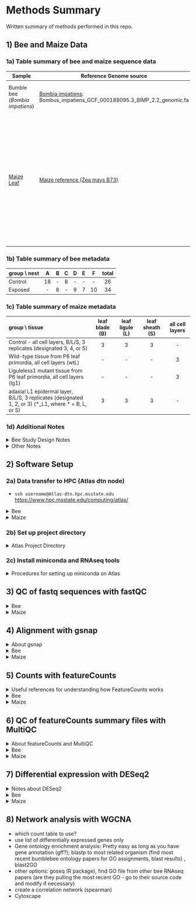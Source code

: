 # Methods Summary

Written summary of methods performed in this repo.

## 1) Bee and Maize Data

### 1a) Table summary of bee and maize sequence data
| Sample | Reference Genome source | Notes |
| -- | -- | -- |
| Bumble bee (*Bombia impatiens*) | [Bombia impatiens](https://hymenoptera.elsiklab.missouri.edu/genome_fasta): Bombus_impatiens_GCF_000188095.3_BIMP_2.2_genomic.fa | Goal: Compare RNA transcriptome of bee brains living in normal vs heavy metal environments  <br/> Study details: Already have FastQC and multiQC reports of bee fastq files, QuantSeq 3'-generated data <br/> [Bumble bee metadata](/2021_workshop_transcriptomics/00a_Metadata.md) |
| [Maize Leaf](https://www.ebi.ac.uk/ena/browser/view/PRJNA260793) | [Maize reference (Zea mays B73)](ftp://ftp.ensemblgenomes.org/pub/plants/release-49/fasta/zea_mays/dna/Zea_mays.B73_RefGen_v4.dna.*gz) | Goal: "We utilized laser-microdissection RNAseq to identify genes that are differentially expressed along discrete cell/tissue-specific domains along the proximal-distal axis of wild-type leaf primordia undergoing ligule initiation, and compared transcript accumulation in wild type and liguleless1 mutant leaf primordia."" <br/> Study design: "In this study, we analysed the transcriptome associated with ligule formation using laser microdissection RNA-sequencing (LM-RNAseq). We quantified transcript accumulation in the PLB and adjacent pre-blade and pre-sheath regions of wild-type leaf primordia in order to identify candidate genes involved in proximal-distal patterning at the blade-sheath boundary. We also compared transcript accumulation in lg1-R mutants and wild-type siblings to identity genes acting downstream of LG1." <br/> Liguleless1 mutants lack ligules and auricles <br/> Reference: https://www.ebi.ac.uk/ena/browser/api/xml/SRP047035 <br/> [Maize metadata](/2021_workshop_transcriptomics/00a_Metadata.md) |

### 1b) Table summary of bee metadata
| group \ nest| A | B | C | D | E | F | total |
|:--|:-:|:-:|:-:|:-:|:-:|:-:|:-:|
|Control| 18 | - | 8 | - | - |- |26|
|Exposed| - | 8 | - | 9 | 7 | 10 |34|

### 1c) Table summary of maize metadata
| group \ tissue | leaf blade (B) | leaf ligule (L) | leaf sheath (S) | all cell layers |
|:--|:-:|:-:|:-:|:-:|
|Control - all cell layers, B/L/S, 3 replicates (designated 3, 4, or 5) | 3 | 3 | 3 | - |
| Wild-type tissue from P6 leaf primordia, all cell layers (wtL) | - | - | - | 3 |
| Liguleless1 mutant tissue from P6 leaf primordia, all cell layers (lg1) | - | - | - | 3|
|adaxial L1 epidermal layer, B/L/S, 3 replicates (designated 1, 2, or 3) (*_L1, where * = B, L, or S)| 3 | 3 | 3 | - |

### 1d) Additional Notes
<details><summary>Bee Study Design Notes</summary>

#### Bee Study Design
* All females, foraging range 2km, exposed group of bees treated with heavy metals, soil high in lead and 3 other heavy metals associated with soils in urban areas. How does urbanization affect environment and these bees
* From group discussions asking which bee annotation to use (NCBI or Hymenoptera): Amy Toth recommends using Hymenoptera Base
```
  For social insect genomes, usually the "Official Gene Set" is the one that is on Hymenoptera Base (Elsik Lab).  NCBI has their own annotation for each genome as well.  The NCBI annotations tend to have fewer genes but are usually very high quality annotations.  I think most people in the field go with the OGS for a given species unless they are comparing across species, in which case they might use NCBI for consistency.
```
</details>


<details><summary>Other Notes</summary>

* HiSat2 (gene-level alignment), Kallisto (transcript-level alignment)
* Nests are confounding factors because there is no nest that spans both treatments. Can't tease out nest from treatments.
* Is there clustering by nests? See if there's nesting effect
* Ctrl_NestA, Ctrl_NestC, Exposed_NestB, etc.
* See if there's difference between Control nest A, nest C; Exposed Nest B, and others.
</details>

## 2) Software Setup

### 2a) Data transfer to HPC (Atlas dtn node)
* `ssh username@Atlas-dtn.hpc.msstate.edu`
https://www.hpc.msstate.edu/computing/atlas/

<details><summary>Bee</summary>

1. Working directory on Atlas: `/projectdirectory/mydirectory/rnaseq/bee`

2. Download all data from google drive to local computer in new folder called `bee/`

3. Copy fastq files from raw data directories to `bee/`:
```
find . -name *.fastq -exec cp '{}' "./raw/" ";"`
```

4. Copy `.sam` and `Bombus_impatiens_*` files from mapping directories to `mapping/`:
```
find . -name *.sam -exec cp '{}' "./mapping/" ";"`
find . -name Bombus_impatiens_* -exec cp '{}' "./mapping/" ";"
```
  * Bee reference genome in here: `Bombus_impatiens_GCF_000188095.3_BIMP_2.2_genomic.fa`

5. Tar raw and mapping directories together
```
tar -zcvf bee.tar.gz bee/
```

6. Uploaded `bee.tar.gz` to Atlas. Takes about 1.5h for 22GB.
</details>

<details><summary>Maize</summary>

1. Working directory on Atlas: `/projectdirectory/mydirectory/rnaseq/maize`

2. Fetch maize reference genome:
```
wget ftp://ftp.ensemblgenomes.org/pub/plants/release-49/fasta/zea_mays/dna/Zea_mays.B73_RefGen_v4.dna.*gz
```

3. Slurm script for fetching maize sequences to Atlas. See Jennifer's `atlas_maizedata.slurm` for template
  ```
#!/bin/bash
#SBATCH --job-name=Maize                             # name of the job submitted
#SBATCH -p service                                   # name of the queue you are submitting to
#SBATCH -N 1                                            # number of nodes in this job
#SBATCH -n 2                                           # number of cores/tasks in this job, you get all 20 cores with 2 threads per core with hyperthreading
#SBATCH -t 24:00:00                                      # time allocated for this job hours:mins:seconds
#SBATCH -o "stdout.%j.%N.%x"                               # standard out %j adds job number to outputfile name and %N adds the node name
#SBATCH -e "stderr.%j.%N.%x"                               # optional but it prints our standard error
#SBATCH --account fsepru
#Enter commands here:
wget ftp://ftp.sra.ebi.ac.uk/vol1/fastq/SRR157/004/SRR1573504/SRR1573504_1.fastq.gz
wget ftp://ftp.sra.ebi.ac.uk/vol1/fastq/SRR157/004/SRR1573504/SRR1573504_2.fastq.gz
wget ftp://ftp.sra.ebi.ac.uk/vol1/fastq/SRR157/005/SRR1573505/SRR1573505_1.fastq.gz
wget ftp://ftp.sra.ebi.ac.uk/vol1/fastq/SRR157/005/SRR1573505/SRR1573505_2.fastq.gz
wget ftp://ftp.sra.ebi.ac.uk/vol1/fastq/SRR157/006/SRR1573506/SRR1573506_1.fastq.gz
wget ftp://ftp.sra.ebi.ac.uk/vol1/fastq/SRR157/006/SRR1573506/SRR1573506_2.fastq.gz
wget ftp://ftp.sra.ebi.ac.uk/vol1/fastq/SRR157/007/SRR1573507/SRR1573507_1.fastq.gz
wget ftp://ftp.sra.ebi.ac.uk/vol1/fastq/SRR157/007/SRR1573507/SRR1573507_2.fastq.gz
wget ftp://ftp.sra.ebi.ac.uk/vol1/fastq/SRR157/008/SRR1573508/SRR1573508_1.fastq.gz
wget ftp://ftp.sra.ebi.ac.uk/vol1/fastq/SRR157/008/SRR1573508/SRR1573508_2.fastq.gz
wget ftp://ftp.sra.ebi.ac.uk/vol1/fastq/SRR157/009/SRR1573509/SRR1573509_1.fastq.gz
wget ftp://ftp.sra.ebi.ac.uk/vol1/fastq/SRR157/009/SRR1573509/SRR1573509_2.fastq.gz
wget ftp://ftp.sra.ebi.ac.uk/vol1/fastq/SRR157/000/SRR1573510/SRR1573510_1.fastq.gz
wget ftp://ftp.sra.ebi.ac.uk/vol1/fastq/SRR157/000/SRR1573510/SRR1573510_2.fastq.gz
wget ftp://ftp.sra.ebi.ac.uk/vol1/fastq/SRR157/001/SRR1573511/SRR1573511_1.fastq.gz
wget ftp://ftp.sra.ebi.ac.uk/vol1/fastq/SRR157/001/SRR1573511/SRR1573511_2.fastq.gz
wget ftp://ftp.sra.ebi.ac.uk/vol1/fastq/SRR157/002/SRR1573512/SRR1573512_1.fastq.gz
wget ftp://ftp.sra.ebi.ac.uk/vol1/fastq/SRR157/002/SRR1573512/SRR1573512_2.fastq.gz
wget ftp://ftp.sra.ebi.ac.uk/vol1/fastq/SRR157/003/SRR1573513/SRR1573513_1.fastq.gz
wget ftp://ftp.sra.ebi.ac.uk/vol1/fastq/SRR157/003/SRR1573513/SRR1573513_2.fastq.gz
wget ftp://ftp.sra.ebi.ac.uk/vol1/fastq/SRR157/004/SRR1573514/SRR1573514_1.fastq.gz
wget ftp://ftp.sra.ebi.ac.uk/vol1/fastq/SRR157/004/SRR1573514/SRR1573514_2.fastq.gz
wget ftp://ftp.sra.ebi.ac.uk/vol1/fastq/SRR157/005/SRR1573515/SRR1573515_1.fastq.gz
wget ftp://ftp.sra.ebi.ac.uk/vol1/fastq/SRR157/005/SRR1573515/SRR1573515_2.fastq.gz
wget ftp://ftp.sra.ebi.ac.uk/vol1/fastq/SRR157/006/SRR1573516/SRR1573516_1.fastq.gz
wget ftp://ftp.sra.ebi.ac.uk/vol1/fastq/SRR157/006/SRR1573516/SRR1573516_2.fastq.gz
wget ftp://ftp.sra.ebi.ac.uk/vol1/fastq/SRR157/007/SRR1573517/SRR1573517_1.fastq.gz
wget ftp://ftp.sra.ebi.ac.uk/vol1/fastq/SRR157/007/SRR1573517/SRR1573517_2.fastq.gz
wget ftp://ftp.sra.ebi.ac.uk/vol1/fastq/SRR157/008/SRR1573518/SRR1573518_1.fastq.gz
wget ftp://ftp.sra.ebi.ac.uk/vol1/fastq/SRR157/008/SRR1573518/SRR1573518_2.fastq.gz
wget ftp://ftp.sra.ebi.ac.uk/vol1/fastq/SRR157/009/SRR1573519/SRR1573519_1.fastq.gz
wget ftp://ftp.sra.ebi.ac.uk/vol1/fastq/SRR157/009/SRR1573519/SRR1573519_2.fastq.gz
wget ftp://ftp.sra.ebi.ac.uk/vol1/fastq/SRR157/000/SRR1573520/SRR1573520_1.fastq.gz
wget ftp://ftp.sra.ebi.ac.uk/vol1/fastq/SRR157/000/SRR1573520/SRR1573520_2.fastq.gz
wget ftp://ftp.sra.ebi.ac.uk/vol1/fastq/SRR157/001/SRR1573521/SRR1573521_1.fastq.gz
wget ftp://ftp.sra.ebi.ac.uk/vol1/fastq/SRR157/001/SRR1573521/SRR1573521_2.fastq.gz
wget ftp://ftp.sra.ebi.ac.uk/vol1/fastq/SRR157/002/SRR1573522/SRR1573522_1.fastq.gz
wget ftp://ftp.sra.ebi.ac.uk/vol1/fastq/SRR157/002/SRR1573522/SRR1573522_2.fastq.gz
wget ftp://ftp.sra.ebi.ac.uk/vol1/fastq/SRR157/003/SRR1573523/SRR1573523_1.fastq.gz
wget ftp://ftp.sra.ebi.ac.uk/vol1/fastq/SRR157/003/SRR1573523/SRR1573523_2.fastq.gz
#wget ftp://ftp.sra.ebi.ac.uk/vol1/fastq/SRR157/004/SRR1573524/SRR1573524_1.fastq.gz
wget ftp://ftp.sra.ebi.ac.uk/vol1/fastq/SRR157/004/SRR1573524/SRR1573524_2.fastq.gz
wget ftp://ftp.sra.ebi.ac.uk/vol1/fastq/SRR157/005/SRR1573525/SRR1573525_1.fastq.gz
wget ftp://ftp.sra.ebi.ac.uk/vol1/fastq/SRR157/005/SRR1573525/SRR1573525_2.fastq.gz
wget ftp://ftp.sra.ebi.ac.uk/vol1/fastq/SRR157/006/SRR1573526/SRR1573526_1.fastq.gz
wget ftp://ftp.sra.ebi.ac.uk/vol1/fastq/SRR157/006/SRR1573526/SRR1573526_2.fastq.gz
wget ftp://ftp.sra.ebi.ac.uk/vol1/fastq/SRR157/007/SRR1573527/SRR1573527_1.fastq.gz
wget ftp://ftp.sra.ebi.ac.uk/vol1/fastq/SRR157/007/SRR1573527/SRR1573527_2.fastq.gz
#End of file
```
</details>

### 2b) Set up project directory

<details><summary>Atlas Project Directory</summary>

```
ProjectDirectory/
  |_MyDirectory/
      |_bee/
          |_bee.tar.gz
          |_logs/
          |_mapping/
          |_meta/
          |_outbox/
          |_raw_data/
              |_test/
          |_reference_genome_bee/
          |_results/
              |_gsnap/
              |_multiqc/
          |_scripts/
      |_maize/
          |_gsnap/
              |_b73_reference_gsnap/
          |_logs/
          |_metadata/
          |_outbox/
          |_raw_data/
          |_reference_genome/
          |_results/
          |_scripts/
      |_dot_files
          |_miniconda3/
          |_Miniconda3-latest-Linux-x86_64.sh
          |_software/
              |_bbmap/
              |_BBMap_38.86.tar
              |_gmap # linked to executable>
              |_gmap-2020-12-17/
                  |_bin/ # executables in here
                      |_gmap_build
                      |_gmap
              |_gmapdb/
                  |_b73/
              |_gmap-gsnap-2020-12-17.tar
```
```
home/
    |_rnaseq # linked to projectdirectory/mydirectory/
    |_inbox/ #linked to projectdirectory/mydirectory/
    |_outbox/ #linked to projectdirectory/mydirectory/
    |_miniconda3/ #linked to projectdirectory/mydirectory/dot_files/
    |_software # linked to projectdirectory/mydirectory/dot_files/
        |_bbmap/
        |_BBMap_38.86.tar
        |_gmap # symbolic link to gmap-2020-12-17/src/gmap.avx2>
        |_gmap-2020-12-17/
        |_gmap-gsnap-2020-12-17.tar
```
* dotfiles (`.singularity, .conda`) are usually invisible folders that get large as you install conda packages, or singularity images. These can eat up your home folder ~5GB memory limit if they're not softlinked
</details>

### 2c) Install miniconda and RNAseq tools
<details><summary>Procedures for setting up miniconda on Atlas</summary>
1. Install miniconda to atlas by running `bash Miniconda3-latest-Linux-x86_64.sh`. Continuously press enter, even on prompt asking where to install miniconda3. You can move the source folder afterwards, in which case, it was moved to `project/`  and linked to `home/software/`.

2. Install samtools, gmap, subread (featureCounts) by first creating an environment file `gsnap_env.yml` in `miniconda3/envs/`
```
name: gsnap_env
channels:
  - conda-forge
  - bioconda
  - defaults
dependencies:
  - python=3.8
  - gmap
  - samtools
  - subread
```

3. From the command line (in `salloc` mode), create miniconda environment in same directory.
```
conda env create -f gsnap_env.yml
```

4. Check that environment was created:
```
conda env list          #<= list all environments
#> conda environments:
#> base                  *  /home/miniconda3
#> gsnap_env                /home/miniconda3/envs/gsnap_env
```

5. Activate conda environment and do a version check as a test that everything is working
```
conda activate gsnap_env
samtools --version        # check samtools version: 1.11
gmap --version        # gmap version: 2020-10-14
featureCounts -v    #featureCounts version: v2.0.1
```

6. To activate conda environment, activate local miniconda, and then `gsnap_env`.
```
#! /usr/bin/env bash
#SBATCH --nodes=1
#SBATCH --ntasks-per-node=16
#SBATCH --time=24:00:00
#SBATCH --job-name=gsnap
#SBATCH --out=stdout.%j.%N.%x
#SBATCH --error=stderr.%j.%N.%x
#SBATCH --mail-user=myemail@email.com
#SBATCH --mail-type=begin
#SBATCH --mail-type=end
#SBATCH --account=ProjectName
set -e
set -u
set +eu
source /h/k/miniconda3/etc/profile.d/conda.sh
conda activate gsnap_env
## gsnap/samtools/featureCount commands here
```
</details>

## 3) QC of fastq sequences with fastQC
<details><summary>Bee</summary>
Already done by Toth group, sequences look good.
</details>

<details><summary>Maize</summary>
1. Ran the following slurm script on Atlas
```
#!/bin/bash
#SBATCH --nodes=1
#SBATCH --ntasks-per-node=16
#SBATCH --time=24:00:00
#SBATCH --job-name=Maizefastqc
#SBATCH --out=stdout.%j.%N.%x
#SBATCH --error=stderr.%j.%N.%x
#SBATCH --mail-user=em@il.com
#SBATCH --mail-type=begin
#SBATCH --mail-type=end
#SBATCH --account=f
# Set working directory
cd /h/k/rnaseq/maize/raw_data/
module load fastqc
fastqc -t 16 *.fastq
```

Moved fastqc files to subdirectory `fastqc/`

### Output files:
* `*.fastqc.html`
* `*.fastqc.zip`
</details>

## 4) Alignment with gsnap
<details><summary>About gsnap</summary>
1. Workflow with gsnap: https://hbctraining.github.io/Intro-to-rnaseq-hpc-gt/lessons/08_rnaseq_workflow.html
* Set up directory tree like one below
```
rnaseq/
	├── raw_data/
	├── meta/
	├── results/
  |   |── gsnap/
	├── scripts/
	└── logs/
```

2. Literature about gsnap: https://link.springer.com/protocol/10.1007%2F978-1-4939-3578-9_15

3. The general format of the pipeline is:
```
(1) index genome -> (2) map reads to genome -> (3) get counts
```
* The counts will be sent to Diffential Expression analysis programs.

4. First step: Pre-process reference genome to create a genome index.
```
gmap_build -d <genome name> <path to genome fasta file>
```
* default value for -k is 15 (from https://github.com/juliangehring/GMAP-GSNAP/blob/master/README)

5. Second step: Map reads to genome
```
gsnap -d <genome> <read1_file> <read2_file>
```
* <genome> is the name of the genome database created by gmap_build
</details>

<details><summary>Bee</summary>

### Bee -- miniconda3
1. Create genome index and map RNA-seq reads to *B. impatiens*
  ```
  set +eu
  source /h/mydirectory/miniconda3/etc/profile.d/conda.sh
  conda activate gsnap_env
  # ==== Connect the executable (either local or miniconda)
  # GMAP_BUILD=/project/projectdirectory/mydirectory/dot_files/software/gmap-2020-12-17/bin/gmap_build
  GMAP_BUILD=gmap_build
  # ==== Define input/output variables
  GENOME_NAME=B_impatiens
  GENOME_FASTA=/project/projectdirectory/mydirectory/rnaseq/bee/reference_genome_bee/Bombus_impatiens_GCF_000188095.3_BIMP_2.2_genomic.fa
  GMAPDB=/project/projectdirectory/mydirectory/dot_files/software/gmapdb
  # ==== Main Run
  ${GMAP_BUILD} -d ${GENOME_NAME} -D ${GMAPDB} ${GENOME_FASTA}
  # ==== Mapping RNA-seq reads. Use miniconda3
  gsnap -d ${GENOME_NAME} -D ${GMAPDB} \
  -t 6 -M 2 -n 10 -N 1 \
  --quality-protocol=sanger -w 200000 --pairmax-rna=200000 -E 1 -B 2 \
  -A sam /project/projectdirectory/mydirectory/rnaseq/bee/raw_data/1-A01-A1_S7_L002_R1_001.fastq | \
  samtools view -bS - | \
  samtools sort - \
  > /project/projectdirectory/mydirectory/rnaseq/bee/results/gsnap/1-A01-A1_S7_L002_R1.Aligned.sortedByCoord.out.bam
  ```

### Output file:
* `1-A01-A1_S7_L002_R1.Aligned.sortedByCoord.out.bam` in `/projectdirectory/mydirectory/rnaseq/bee/results/gsnap`

2. Run featureCounts
```
#! /usr/bin/env bash
#SBATCH --nodes=1
#SBATCH --ntasks-per-node=16
#SBATCH --time=24:00:00
#SBATCH --job-name=bee
#SBATCH --out=stdout.%j.%N.%x
#SBATCH --error=stderr.%j.%N.%x
#SBATCH --mail-user=myem@il.com
#SBATCH --mail-type=begin
#SBATCH --mail-type=end
#SBATCH --account=fsepru
set -e
set -u
# ==== Activate miniconda
set +eu
source /h/k/miniconda3/etc/profile.d/conda.sh
conda activate gsnap_env
# ==== Define input/output variables
REF_NAME=B_impatiens
#REF_FASTA=/project/f/k/rnaseq/bee/reference_genome_bee/Bombus_impatiens_GCF_000188095.3_BIMP_2.2_genomic.fa
GMAPDB=/project/f/k/dot_files/software/gmapdb
REF_GFF=/project/f/k/rnaseq/bee/reference_genome_bee/GCF_000188095.3_BIMP_2.2_genomic.gff.gz
# === Set working directory and in/out variables
cd /project/f/k/rnaseq/bee/results/
# ==== Gene Counts
for FILE in /h/k/rnaseq/bee/raw_data/test/*.bam
  do
    OUT_COUNTS=${FILE}_genecounts.txt
    OUTBAM=${FILE}

    featureCounts -T 16 -t gene -g ID \
       -a ${REF_GFF} \
       -o ${OUT_COUNTS} \
       ${OUTBAM}
done
```

### Output files
* `gmap_build`
```
B_impatiens.chromosome	    B_impatiens.contig.iit     B_impatiens.ref061regiondb	B_impatiens.version
B_impatiens.chromosome.iit  B_impatiens.genomebits128  B_impatiens.ref153offsets64meta
B_impatiens.chrsubset	    B_impatiens.genomecomp     B_impatiens.ref153offsets64strm
B_impatiens.contig	    B_impatiens.maps	       B_impatiens.ref153positions
```

* `gsnap`

```
*.fastq.Aligned.sortedByCoord.out.bam
*.fastq
```

* `featureCounts`

```
*genecounts.txt
*genecounts.txt.summary
```
</details>

<details><summary>Maize</summary>

### Maize -- miniconda3
1. Mapping RNA-seq reads to B73
  ```
  set -e
  set -u
  set +eu
  source /h/k/miniconda3/etc/profile.d/conda.sh
  conda activate gsnap_env
  # ==== Mapping RNA-seq reads. Use miniconda3
  gsnap -d b73 -D /project/projectdirectory/mydirectory/dot_files/software/gmapdb/ \
  -t 6 -M 2 -n 10 -N 1 \
  --quality-protocol=sanger -w 200000 --pairmax-rna=200000 -E 1 -B 2 \
  -A sam /project/projectdirectory/mydirectory/rnaseq/maize/raw_data/SRR1573504_1.fastq /project/projectdirectory/mydirectory/rnaseq/maize/raw_data/SRR1573504_2.fastq| \
  samtools view -bS - | \
  samtools sort - \
  > /project/projectdirectory/mydirectory/rnaseq/maize/results/gsnap/SRR1573504_1_2.Aligned.sortedByCoord.out.bam
  ```

2. Run gsnap (adapted from `2021_workshop_transcriptomics/Notebook_Severin/Maize/02_gsnap.md` `gsnapScript.sh` and Jennifer's `Maize_Runner.slurm`):
```
#! /usr/bin/env bash
#SBATCH --nodes=1
#SBATCH --ntasks-per-node=16
#SBATCH --time=24:00:00
#SBATCH --job-name=Maize
#SBATCH --out=stdout.%j.%N.%x
#SBATCH --error=stderr.%j.%N.%x
#SBATCH --mail-user=myem@il.com
#SBATCH --mail-type=begin
#SBATCH --mail-type=end
#SBATCH --account=f
set -e
set -u
start=`date +%s`
# === Load Modules here and link executables
# = Atlas HPC
set +eu
source /h/k/miniconda3/etc/profile.d/conda.sh
conda activate gsnap_env
GMAP_BUILD=gmap_build
GSNAP=gsnap
SAMTOOLS=samtools
FEATURECOUNTS=featureCounts
# === Set working directory and in/out variables
cd /project/f/k/rnaseq/maize/results/
# === Input / Output Variables
REF_NAME=b73
REF_FILE=/h/k/rnaseq/maize/reference_genome/GCF_902167145.1_Zm-B73-REFERENCE-NAM-5.0_genomic.fna
REF_GFF=/h/k/rnaseq/maize/reference_genome/GCF_902167145.1_Zm-B73-REFERENCE-NAM-5.0_genomic.gff
GMAPDB=/project/f/k/dot_files/software/gmapdb
# # === Main Program
# (1) Index Genome
#${GMAP_BUILD} \
#  --gunzip \
#  -d ${REF_NAME} \
#  -D ${GMAPDB} \
#  ${REF_FILE}
for FILE in /h/k/rnaseq/maize/raw_data/*_1.fastq
do
  READ_NAME=$(basename ${FILE} | sed 's:_1.fastq::g')
  DIR_NAME=$(dirname ${FILE})
  READ_R1=${DIR_NAME}/${READ_NAME}_1.fastq
  READ_R2=${DIR_NAME}/${READ_NAME}_2.fastq
  OUT_BAM=${READ_NAME}.aligned.out.bam
  OUT_COUNTS=${READ_NAME}_genecounts.txt
  echo "Processing ... ${READ_NAME}"
# (2) Map Reads:
  ${GSNAP} \
    --gunzip \
    -d ${REF_NAME} \
    -D ${GMAPDB} \
    -N 1 -t 16 -B 4 -m 5 \
    --input-buffer-size=1000000 \
    --output-buffer-size=1000000 \
    -A sam \
    ${READ_R1} ${READ_R2} | \
    ${SAMTOOLS} view --threads 16 -bS - > ${OUT_BAM}
# (3) Get feature counts
  ${FEATURECOUNTS} -T 16 -t gene -g ID \
    -a ${REF_GFF} \
    -o ${OUT_COUNTS} \
    ${OUT_BAM}
done
end=`date +%s`
# === Log msgs and resource use
scontrol show job ${SLURM_JOB_ID}
echo "ran Bee_Runner.slurm: " `date` "; Execution time: " $((${end}-${start})) " seconds" >> LOGGER.txt
```

### Output files:
* `*genecounts.txt`
* `*genecounts.txt.summary`
</details>

## 5) Counts with featureCounts

<details><summary>Useful references for understanding how FeatureCounts works</summary>

* FeatureCounts User Guide: http://www.bioconductor.org/packages/release/bioc/vignettes/Rsubread/inst/doc/SubreadUsersGuide.pdf
* Nice diagram showing cases of the effect of `countmultioverlap` on `overlapmethod`: https://www.mathworks.com/help/bioinfo/ref/featurecount.html
* Reads that map to multiple transcripts or align ambigiuously and not sure what strand they are (+ / -) aka ambiguous - problem with short reads
* can ignore multimapped duplicates, ignore duplicates - unique reads will be based on read count.
* 7th column is the read count
* Apparently you can run featureCounts on sam files (tested by Andrew Severin)
* `combine.R` notes:
  * `(featureCount_files <- list.files(path = dir_org, pattern = "*genecounts.txt$", full.names = TRUE))`
    * This includes "/" and directory of *genecounts.txt file. $ = end of string (regular expression). The outside () prints out object (`featureCount_files`)
  * `writexl::write_xlsx` = package::function, writexl is the package, write_xlsx is the function within writexl package. Simple way to call a function without having to hassle with installing and loading new packages.
</details>

<details><summary>Bee</summary>

1. Downloaded featureCount output files from Atlas.

2. Run featureCounts output through `combine.R`.

```
#! /usr/bin/env Rscript
# Auth: Jennifer Chang & Mou
# Date: 2021/03/04
# Desc: Combine featureCounts output (1st and last column) files for Bee and Maize. The text files (*.genecounts.txt) generated from this script will be used for DESeq2.

# === Load Libraries
library(tidyverse)
library(magrittr)
library(readxl)

###### BEE #######

# === Get list of featureCount output files
dir_org="~/Desktop/bee/"        # counts are in a "bee" or "maize" subdirectory
(featureCount_files <- list.files(path = dir_org, pattern = "*genecounts.txt$", full.names = TRUE)) #includes "/" and directory of *genecounts.txt file, $ = end of string
#(featureCount_files2 <- list.files(path = dir_org, pattern = "*genecounts.txt$")) #only file name

# === Read in 1st file
data <- read_delim(featureCount_files[1], delim="\t", comment = "#" )  %>%
  select(Geneid, ends_with(".bam"))  %>%              # Get 1st and last column (column was named after bam file)
  pivot_longer(cols=ends_with(".bam")) %>%           # Melt data (tidy data)
  mutate(
    name = gsub(".Aligned.sortedByCoord.out.bam", "", name)        # No longer need the bam extension, easier to read
  ) %>%
  mutate(name = gsub("/home/kathy.mou/rnaseq/bee/raw_data/test/", "", name)        # No longer need the bam extension, easier to read
  )

# === Loop and append the rest
for (count_file in featureCount_files[-1]){
  print(count_file)
  temp <- read_delim(count_file, delim="\t", comment = "#") %>%
    select(Geneid, ends_with(".bam")) %>%
    pivot_longer(cols=ends_with(".bam")) %>%
    mutate(
      name = gsub(".Aligned.sortedByCoord.out.bam", "", name)
    ) %>%
    mutate(name = gsub("/home/kathy.mou/rnaseq/bee/raw_data/test/", "", name))       
  data = rbind(data, temp)
}

# === Convert to excel like data (wider)
wide_data <- data %>%
  pivot_wider(id_cols=Geneid)

# === Save tab delimited file (smaller file size)
write_delim(wide_data,
            paste(dir_org, "/bee.genecounts.out.txt", sep = ""),
            delim="\t")

# === Save Excel file (can be easier to work with)
writexl::write_xlsx(wide_data,
                    path=paste(dir_org, "/bee.genecounts.xlsx", sep = ""))
#package :: function
```

### Output files:
* bee.genecounts.out.txt
* bee.genecounts.xlsx
</details>

<details><summary>Maize</summary>

1. Downloaded featureCount output files from Atlas.

2. Run featureCounts output through `combine.R`.

```
#! /usr/bin/env Rscript
# Auth: Jennifer Chang & Mou
# Date: 2021/03/04
# Desc: Combine featureCounts output (1st and last column) files for Bee and Maize. The text files (*.genecounts.txt) generated from this script will be used for DESeq2.

# === Load Libraries
library(tidyverse)
library(magrittr)
library(readxl)

###### MAIZE #######

# === Get list of featureCount output files
dir_org="~/Desktop/maize/"        # counts are in a "bee" or "maize" subdirectory
(featureCount_files <- list.files(path = dir_org, pattern = "*genecounts.txt$", full.names = TRUE)) #includes "/" and directory of *genecounts.txt file, $ = end of string
#(featureCount_files2 <- list.files(path = dir_org, pattern = "*genecounts.txt$")) #only file name

# === Read in 1st file
data <- read_delim(featureCount_files[1], delim="\t", comment = "#" )  %>%
  select(Geneid, ends_with(".bam"))  %>%              # Get 1st and last column (column was named after bam file)
  pivot_longer(cols=ends_with(".bam")) %>%           # Melt data (tidy data)
  mutate(
    name = gsub(".aligned.out.bam", "", name)        # No longer need the bam extension, easier to read
  )

# === Loop and append the rest
for (count_file in featureCount_files[-1]){
  print(count_file)
  temp <- read_delim(count_file, delim="\t", comment = "#") %>%
    select(Geneid, ends_with(".bam")) %>%
    pivot_longer(cols=ends_with(".bam")) %>%
    mutate(
      name = gsub(".aligned.out.bam", "", name))       
  data = rbind(data, temp)
}

# === Convert to excel like data (wider)
wide_data <- data %>%
  pivot_wider(id_cols=Geneid)

# === Save tab delimited file (smaller file size)
write_delim(wide_data,
            paste(dir_org, "/maize.genecounts.out.txt", sep = ""),
            delim="\t")

# === Save Excel file (can be easier to work with)
writexl::write_xlsx(wide_data,
                    path=paste(dir_org, "/maize.genecounts.xlsx", sep = ""))
```

### Output files:
* maize.genecounts.out.txt
* maize.genecounts.xlsx
</details>

## 6) QC of featureCounts summary files with MultiQC
<details><summary>About featureCounts and MultiQC</summary>

* Check out this [link](https://multiqc.info/docs/) on how to run multiQC with featureCounts `*.summary` files. This is another way to assess read alignment quality.
* Read MultiQC to assess read alignment (can try this on gsnap output): http://www.bea.ki.se/documents/Intro2RNAseq.pdf
* What parameter to use in gsnap to remove bad reads? (unassigned: unmapped, ambiguous, multimapping, no features) - don't need to, if run default, the uniquely read counts will be the mapped reads.
* Make sure to set package cache in desired project directory. Go to `.condarc` file in home directory and  modify to something like this:
  ```
  pkgs_dirs:
  - /p/f/k/my_pkg_cache
  ```
</details>

<details><summary>Bee</summary>

1. Make `/p/f/k/rnaseq/bee/results/multiqc/` directory and copy `/p/f/k/rnaseq/bee/raw_data/testing/*.summary` files to `multiqc/`. Run `multiqc .`

2. Check out `bee.multiqc_report.html`.
Notice that `1-E07-F5_S61_L002_R1_001` had the lowest number of assigned reads (223,397). All others had at least 1M reads.

3. Use MultiQC Toolbox on html page to export `featureCounts_assignment_plot` image and save as `Bee_featureCounts_multiqc_plot.png`
![](results/Bee_featureCounts_multiqc_plot.png)<!-- -->
### Output files:
* `multiqc_data/` <= for both bee and maize
* `bee.multiqc_report.html`
</details>

<details><summary>Maize</summary>

1. Make `/p/f/k/rnaseq/maize/results/multiqc/` and copy `/p/f/k/rnaseq/maize/results/*.summary` files to `multiqc/`. Run `multiqc .`

2. Check out  `maize.multiqc_report.html`. Note that  SRR1573520 has a lot of unassigned_multimapping reads.

3. Use MultiQC Toolbox on html page to export `featureCounts_assignment_plot` image and save as `maize_featureCounts_multiqc_plot.png`
![](results/maize_featureCounts_multiqc_plot.png)<!-- -->
### Output files:
* `multiqc_data/`
* `maize.multiqc_report.html`
</details>

## 7) Differential expression with DESeq2
<details><summary>Notes about DESeq2</summary>

* Sathesh says basemeans correlate with read counts: larger basemean values = more read counts
* DESeq2 reference guide: http://www.bioconductor.org/packages/release/bioc/vignettes/DESeq2/inst/doc/DESeq2.html#altshrink
</details>

<details><summary>Bee</summary>
1. Run `bee_maize_deseq2.Rmd`.

2. Generate `Bee_AllExposedvsAllControlGene.csv` file, saved in `results/`. Made notes in Rmd file.

3. A few things to look for:
  * `eval=FALSE` was added within `{r}` in each code chunk so that when I ran Knit, I don't have to have maize data to generate markdown file and output.
  * line 71: try boxplot with group (GSNAP RNA Gene Profiles) as "x" within ggplot function
  * take out 1_E07 sample since it had very low reads??
  * line 141: test out the mutate function when creating `meta_df` object
  * line 167: test out `res <- res[order(res$padj), ]`
  * line 183:
  ```
  PCA by Nest + treatment
ANOVA stats to look at treatment, nest effects on variation (only genes with large fold-change, p<0.05)
  ```
  * line 207: expression = normalized read count? Why does 1-B11 have super high #? Same with 1-E07
3. Ran a couple diagnostic plots: linechart and violin plots of count data
![](results/Bee_GSNAP_RNAseq_CountProfiles_Linechart.png)<!-- -->

![](results/Bee_GSNAP_RNAseq_LogCountProfiles_ViolinPlot.png)<!-- -->

4. Made PCA of all genes , subset by Treatment group (Exposed vs Control). Looks exactly like Rick's PCA except flipped upside down.
![](results/Bee_AllGenes_PCA_ExposedvsControl.png)<!-- -->

5. Subset by nest `Bee_Nest_DESeq2.csv`, but list of genes and p-values do not appear to be different from `Bee_AllExposedvsAllControlGene.csv`.

6. Made PCA of all genes, subset by nest. Didn't see any particular clustering by nest.
![](results/Bee_AllGenes_PCA_Nest.png)<!-- -->

7. Made volcano plot of all genes to see a big picture of proportion of not differentially regulated genes vs up- or down-regulated genes
![](results/Bee_AllGenes_VolcanoPlot.png)<!-- -->

8. Made heatmap of bee count matrix of first 20 genes with highest counts
![](results/Bee_HeatmapOfCountMatrix.png)<!-- -->

9. Made heatmap of bee sample-to-sample distances
![](results/Bee_HeatmapOfSampleToSampleDistances.png)<!-- -->

10. Things to try
* Apply count outlier detection with Cook's distance `res$stat`

### Output files
* `Bee_AllExposedvsAllControlGene.csv`
* `Bee_Nest_DESeq2.csv`
</details>

<details><summary>Maize</summary>

1. Ran `bee_maize_deseq2.Rmd` up to adding metadata csv file. Found maize metadata here: https://www.ebi.ac.uk/ena/browser/view/PRJNA260793. Downloaded report (tsv file). Most important columns are run_accession (sample IDs) and sample_title (groups). Saved as `maize_metadata_All_Info.csv`.
2. Made a new metadata file `maize_metadata.csv` so that it only includes the columns `run_accession` and `Tissue`. `Tissue` derived from `sample_title`. I converted like the following:
| sample_title | Tissue |
| -- | -- |
| B-3 | B |
| L-3 | L |
| S-3 | S|
| wtL-1 | wtL |
| lg1-1 | lg |
| B_L1.1 | B_L |
| L_L1.1 | L_L |
| S_L1.1 | S_L |
3. Ran a couple diagnostic plots: linechart and violin plots of count data
![](results/Maize_GSNAP_RNAseq_CountProfiles_Linechart.png)<!-- -->

![](results/Maize_GSNAP_RNAseq_LogCountProfiles_ViolinPlot.png)<!-- -->

4. Subset by tissue `Maize_Tissue_DeSeq2.csv`.

5. Made PCA of all genes, subset by Tissue type.
![](results/Maize_AllGenes_PCA_Tissue.png)<!-- -->

6. Make volcano plot of all genes to see a big picture of proportion of not differentially regulated genes vs up- or down-regulated genes


### Output files
* `Maize_Tissue_DeSeq2.csv`
</details>

## 8) Network analysis with WGCNA
* which count table to use?
* use list of differentially expressed genes only
* Gene ontology enrichment analysis: Pretty easy as long as you have gene annotation (gff?); blastp to most related organism (find most recent bumblebee ontology papers for GO assignments, blast results) , blast2GO
* other options: goseq (R package), find GO file from other bee RNAseq papers (are they pulling the most recent GO - go to their source code and modify if necessary)
* create a correlation network (spearman)
* Cytoscape

